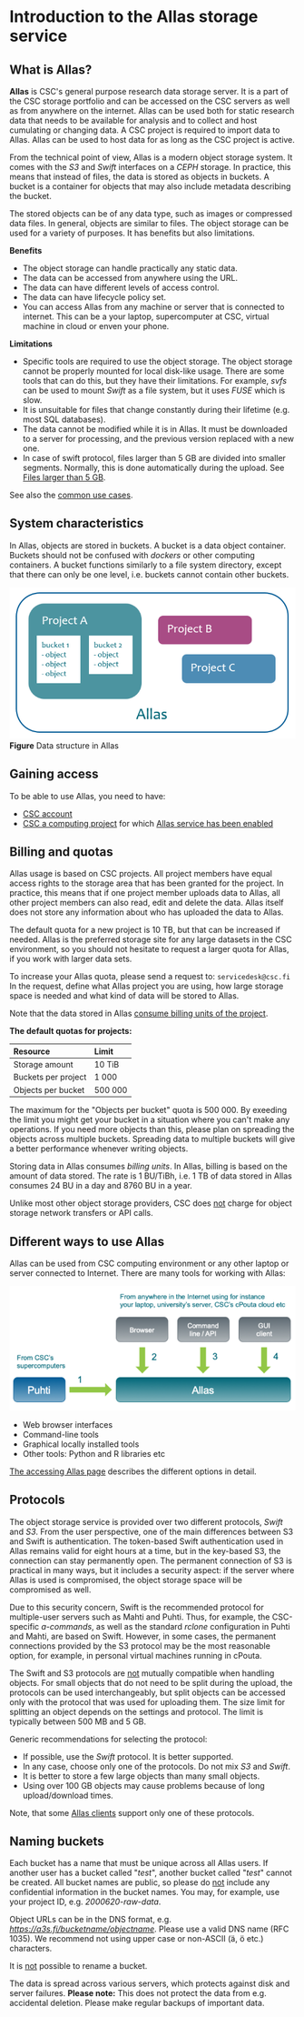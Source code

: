 
# Introduction to the Allas storage service

## What is Allas?

**Allas** is CSC's general purpose research data storage server. It is a part of the CSC storage portfolio and can be accessed on the CSC servers as well as from anywhere on the internet. Allas can be used both for static research data that needs to be available for analysis and to collect and host cumulating or changing data. A CSC project is required to import data to Allas. Allas can be used to host data for as long as the CSC project is active.

From the technical point of view, Allas is a modern object storage system. It comes with the _S3_ and _Swift_ interfaces on a _CEPH_ storage. In practice, this means that instead of files, the data is stored as objects in buckets. A bucket is a container for objects that may also include metadata describing the bucket.

The stored objects can be of any data type, such as images or compressed data files. In general, objects are similar to files. The object storage can be used for a variety of purposes. It has benefits but also limitations.

**Benefits**

 * The object storage can handle practically any static data.
 * The data can be accessed from anywhere using the URL.
 * The data can have different levels of access control.
 * The data can have lifecycle policy set.
 * You can access Allas from any machine or server that is connected to internet. This can be a your laptop, supercomputer at CSC, virtual machine in cloud or enven your phone.

**Limitations**

 * Specific tools are required to use the object storage. The object storage cannot be properly mounted for local disk-like usage. There are some tools that can do this, but they have their limitations. For example, _svfs_ can be used to mount _Swift_ as a file system, but it uses _FUSE_ which is slow.
 * It is unsuitable for files that change constantly during their lifetime (e.g. most SQL databases).
 * The data cannot be modified while it is in Allas. It must be downloaded to a server for processing, and the previous version replaced with a new one.
 * In case of swift protocol, files larger than 5 GB are divided into smaller segments. Normally, this is done automatically during the upload. See [Files larger than 5 GB](./using_allas/common_use_cases.md#files-larger-than-5-gb).

See also the [common use cases](./using_allas/common_use_cases.md).

## System characteristics

In Allas, objects are stored in buckets. A bucket is a data object container. Buckets should not be confused with _dockers_ or other computing containers. A bucket functions similarly to a file system directory, except that there can only be one level, i.e. buckets cannot contain other buckets.

![Allas projects and buckets](img/allas_projects_and_buckets.PNG)
**Figure** Data structure in Allas

## Gaining access

To be able to use Allas, you need to have:

* [CSC account](../../accounts/how-to-create-new-user-account.md)
* [CSC a computing project](../../accounts/how-to-create-new-project.md) for which [Allas service has been enabled](../../accounts/how-to-add-service-access-for-project.md)


## Billing and quotas

Allas usage is based on CSC projects. All project members have equal access rights to the storage area that has been granted for the project. In practice, this means that if one project member uploads data to Allas, all other project members can also read, edit and delete the data. Allas itself does not store any information about who has uploaded the data to Allas.

The default quota for a new project is 10 TB, but that can be increased if needed. Allas is the preferred storage site for any large datasets in the CSC environment, so you should not hesitate to request a larger quota for Allas, if you work with larger data sets.

To increase your Allas quota, please send a request to: `servicedesk@csc.fi`
In the request, define what Allas project you are using, how large storage space is needed and what kind of data will be stored to Allas.

Note that the data stored in Allas
[consume billing units of the project](../../accounts/billing.md).


**The default quotas for projects:**

| Resource | Limit |
| :-------- |:------- |
| Storage amount | 10 TiB |
| Buckets per project | 1 000 |
| Objects per bucket | 500 000 |

The maximum for the "Objects per bucket" quota is 500 000. By exeeding the limit you might get your bucket in a situation where you can't make any operations. If you need more objects than this, please plan on spreading the objects across multiple buckets. Spreading data to multiple buckets will give a better performance whenever writing objects.

Storing data in Allas consumes _billing units_. In Allas, billing is based on the amount of data stored. The rate is 1 BU/TiBh, i.e. 1 TB of data stored in Allas consumes 24 BU in a day and 8760 BU in a year.

Unlike most other object storage providers, CSC does <u>not</u> charge for object storage network transfers or API calls.


## Different ways to use Allas

Allas can be used from CSC computing environment or any other laptop or server connected to Internet. There are many tools for working with Allas:

![Allas access clients](img/allas-access-flavors.png)

* Web browser interfaces
* Command-line tools
* Graphical locally installed tools
* Other tools: Python and R libraries etc

[The accessing Allas page](accessing_allas.md) describes the different options in detail.


## Protocols

The object storage service is provided over two different protocols, _Swift_ and _S3_. From the user perspective, one of the main differences between S3 and Swift is authentication. The token-based Swift authentication used in Allas remains valid for eight hours at a time, but in the key-based S3, the connection can stay permanently open. The permanent connection of S3 is practical in many ways, but it includes a security aspect: if the server where Allas is used is compromised, the object storage space will be compromised as well.

Due to this security concern, Swift is the recommended protocol for multiple-user servers such as Mahti and Puhti. Thus, for example, the CSC-specific _a-commands_, as well as the standard _rclone_ configuration in Puhti and Mahti, are based on Swift. However, in some cases, the permanent connections provided by the S3 protocol may be the most reasonable option, for example, in personal virtual machines running in cPouta.

The Swift and S3 protocols are <u>not</u> mutually compatible when handling objects. For small objects that do not need to be split during the upload, the protocols can be used interchangeably, but split objects can be accessed only with the protocol that was used for uploading them. The size limit for splitting an object depends on the settings and protocol. The limit is typically between 500 MB and 5 GB.

Generic recommendations for selecting the protocol:

 * If possible, use the _Swift_ protocol. It is better supported.
 * In any case, choose only one of the protocols. Do not mix _S3_ and _Swift_.
 * It is better to store a few large objects than many small objects.
 * Using over 100 GB objects may cause problems because of long upload/download times.
 
Note, that some [Allas clients](accessing_allas.md) support only one of these protocols.



## Naming buckets

Each bucket has a name that must be unique across all Allas users. If another user has a bucket called "_test_", another bucket called "_test_" cannot be created. All bucket names are public, so please do <u>not</u> include any confidential information in the bucket names. You may, for example, use your project ID, e.g. _2000620-raw-data_.

Object URLs can be in the DNS format, e.g. _https://a3s.fi/bucketname/objectname_. Please use a valid DNS name (RFC 1035). We recommend not using upper case or non-ASCII (&auml;, &ouml; etc.) characters.

It is <u>not</u> possible to rename a bucket.

The data is spread across various servers, which protects against disk and server failures. **Please note:** This does not protect the data from e.g. accidental deletion. Please make regular backups of important data.

